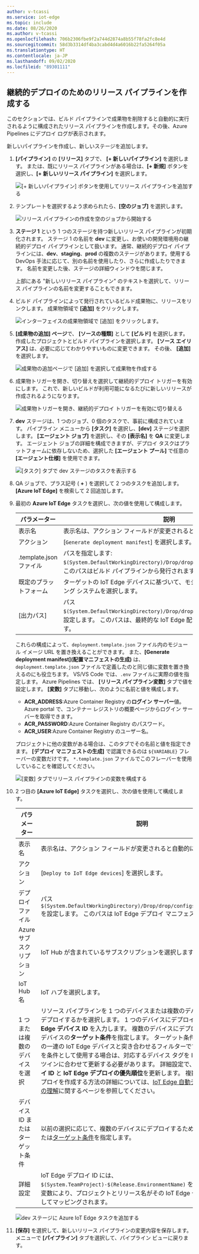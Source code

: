 ```yaml
---
author: v-tcassi
ms.service: iot-edge
ms.topic: include
ms.date: 08/26/2020
ms.author: v-tcassi
ms.openlocfilehash: 706b2306fbe9f2a744d2874a8b55f78fa2fc8e4d
ms.sourcegitcommit: 58d3b3314df4ba3cabd4d4a6016b22fa5264f05a
ms.translationtype: HT
ms.contentlocale: ja-JP
ms.lasthandoff: 09/02/2020
ms.locfileid: "89301111"
---
```

## <a name="create-a-release-pipeline-for-continuous-deployment"></a>継続的デプロイのためのリリース パイプラインを作成する

このセクションでは、ビルド パイプラインで成果物を削除すると自動的に実行されるように構成されたリリース パイプラインを作成します。その後、Azure Pipelines にデプロイ ログが表示されます。

新しいパイプラインを作成し、新しいステージを追加します。

1. **[パイプライン]** の **[リリース]** タブで、 **[+ 新しいパイプライン]** を選択します。 または、既にリリース パイプラインがある場合は、**[+ 新規]** ボタンを選択し、**[+ 新しいリリース パイプライン]** を選択します。  

    ![[+ 新しいパイプライン] ボタンを使用してリリース パイプラインを追加する](./media/iot-edge-create-release-pipeline-for-continuous-deployment/add-release-pipeline.png)

2. テンプレートを選択するよう求められたら、**[空のジョブ]** を選択します。

    ![リリース パイプラインの作成を空のジョブから開始する](./media/iot-edge-create-release-pipeline-for-continuous-deployment/start-with-empty-release-job.png)

3. **ステージ 1** という 1 つのステージを持つ新しいリリース パイプラインが初期化されます。 ステージ 1 の名前を **dev** に変更し、お使いの開発環境用の継続的デプロイ パイプラインとして扱います。 通常、継続的デプロイ パイプラインには、**dev**、**staging**、**prod** の複数のステージがあります。使用する DevOps 手法に応じて、別の名前を使用したり、さらに作成したりできます。 名前を変更した後、ステージの詳細ウィンドウを閉じます。

   上部にある "新しいリリース パイプライン" のテキストを選択して、リリース パイプラインの名前を変更することもできます。

4. ビルド パイプラインによって発行されているビルド成果物に、リリースをリンクします。 成果物領域で **[追加]** をクリックします。

   ![インターフェイスの成果物領域で [追加] をクリックします。](./media/iot-edge-create-release-pipeline-for-continuous-deployment/add-artifacts.png)

5. **[成果物の追加] ページ**で、 **[ソースの種類]** として **[ビルド]** を選択します。 作成したプロジェクトとビルド パイプラインを選択します。 **[ソース エイリアス]** は、必要に応じてわかりやすいものに変更できます。 その後、 **[追加]** を選択します。

   ![成果物の追加ページで [追加] を選択して成果物を作成する](./media/iot-edge-create-release-pipeline-for-continuous-deployment/add-artifact.png)

6. 成果物トリガーを開き、切り替えを選択して継続的デプロイ トリガーを有効にします。 これで、新しいビルドが利用可能になるたびに新しいリリースが作成されるようになります。

   ![成果物トリガーを開き、継続的デプロイ トリガーを有効に切り替える](./media/iot-edge-create-release-pipeline-for-continuous-deployment/add-trigger.png)

7. **dev** ステージは、1 つのジョブ、0 個のタスクで、事前に構成されています。 パイプライン メニューから **[タスク]** を選択し、**[dev]** ステージを選択します。 **[エージェント ジョブ]** を選択し、その **[表示名]** を **QA** に変更します。 エージェント ジョブの詳細を構成できますが、デプロイ タスクはプラットフォームに依存しないため、選択した **[エージェント プール]** で任意の **[エージェント仕様]** を使用できます。

   ![[タスク] タブで dev ステージのタスクを表示する](./media/iot-edge-create-release-pipeline-for-continuous-deployment/view-stage-tasks.png)

8. QA ジョブで、プラス記号 ( **+** ) を選択して 2 つのタスクを追加します。 **[Azure IoT Edge]** を検索して 2 回追加します。

9. 最初の **Azure IoT Edge** タスクを選択し、次の値を使用して構成します。

    | パラメーター | 説明 |
    | --- | --- |
    | 表示名 | 表示名は、アクション フィールドが変更されると自動的に更新されます。 |
    | アクション | [`Generate deployment manifest`] を選択します。 |
    | .template.json ファイル | パスを指定します: `$(System.DefaultWorkingDirectory)/Drop/drop/deployment.template.json`。 このパスはビルド パイプラインから発行されます。 |
    | 既定のプラットフォーム | ターゲットの IoT Edge デバイスに基づいて、モジュールの適切なオペレーティング システムを選択します。 |
    | [出力パス]| パス `$(System.DefaultWorkingDirectory)/Drop/drop/configs/deployment.json` を設定します。 このパスは、最終的な IoT Edge 配置マニフェスト ファイルです。 |

    これらの構成によって、`deployment.template.json` ファイル内のモジュール イメージ URL を置き換えることができます。 また、**[Generate deployment manifest]\(配置マニフェストの生成\)** は、`deployment.template.json` ファイルで定義したのと同じ値に変数を置き換えるのにも役立ちます。 VS/VS Code では、`.env` ファイルに実際の値を指定します。 Azure Pipelines では、 **[リリース パイプライン変数]** タブで値を設定します。 **[変数]** タブに移動し、次のように名前と値を構成します。

    * **ACR_ADDRESS**:Azure Container Registry の**ログイン サーバー**値。 Azure portal で、コンテナー レジストリの概要ページからログイン サーバーを取得できます。
    * **ACR_PASSWORD**:Azure Container Registry のパスワード。
    * **ACR_USER**:Azure Container Registry のユーザー名。

    プロジェクトに他の変数がある場合は、このタブでその名前と値を指定できます。 **[デプロイ マニフェストの生成]** で認識できるのは `${VARIABLE}` フレーバーの変数だけです。 `*.template.json` ファイルでこのフレーバーを使用していることを確認してください。

    ![[変数] タブでリリース パイプラインの変数を構成する](./media/iot-edge-create-release-pipeline-for-continuous-deployment/configure-variables.png)

10. 2 つ目の **[Azure IoT Edge]** タスクを選択し、次の値を使用して構成します。

    | パラメーター | 説明 |
    | --- | --- |
    | 表示名 | 表示名は、アクション フィールドが変更されると自動的に更新されます。 |
    | アクション | [`Deploy to IoT Edge devices`] を選択します。 |
    | デプロイ ファイル | パス `$(System.DefaultWorkingDirectory)/Drop/drop/configs/deployment.json` を設定します。 このパスは IoT Edge デプロイ マニフェスト ファイルです。 |
    | Azure サブスクリプション | IoT Hub が含まれているサブスクリプションを選択します。|
    | IoT Hub 名 | IoT ハブを選択します。|
    | 1 つまたは複数のデバイスを選択 | リソース パイプラインを 1 つのデバイスまたは複数のデバイスのどちらにデプロイするかを選択します。 1 つのデバイスにデプロイする場合は、**IoT Edge デバイス ID** を入力します。 複数のデバイスにデプロイする場合は、デバイスの**ターゲット条件**を指定します。 ターゲット条件とは、IoT Hub 内の一連の IoT Edge デバイスと突き合わせるフィルターです。 デバイス タグを条件として使用する場合は、対応するデバイス タグを IoT Hub デバイス ツインに合わせて更新する必要があります。 詳細設定で、**IoT Edge デプロイ ID** と **IoT Edge デプロイの優先順位**を更新します。 複数のデバイスのデプロイを作成する方法の詳細については、[IoT Edge 自動デプロイについての理解](../articles/iot-edge/module-deployment-monitoring.md)に関するページを参照してください。 |
    | デバイス ID またはターゲット条件 | 以前の選択に応じて、複数のデバイスにデプロイするためのデバイス ID または[ターゲット条件](../articles/iot-edge/module-deployment-monitoring.md#target-condition)を指定します。 |
    | 詳細設定 | IoT Edge デプロイ ID には、`$(System.TeamProject)-$(Release.EnvironmentName)` を指定します。 この変数により、プロジェクトとリリース名がその IoT Edge デプロイ ID を使用してマッピングされます。 |

    ![dev ステージに Azure IoT Edge タスクを追加する](./media/iot-edge-create-release-pipeline-for-continuous-deployment/add-quality-assurance-task.png)

11. **[保存]** を選択して、新しいリリース パイプラインの変更内容を保存します。 メニューで **[パイプライン]** タブを選択して、パイプライン ビューに戻ります。
